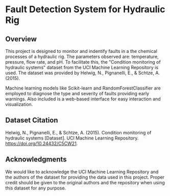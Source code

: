 # Fault Detection System for Hydraulic Rig

## Overview
This project is designed to monitor and indentify faults in a the chemical processes of a hydraulic rig. The parameters observed are: temperature, pressure, flow rate, and pH. To facilitate this, the "Condition monitoring of hydraulic systems" dataset from the UCI Machine Learning Repository is used. The dataset was provided by Helwig, N., Pignanelli, E., & Schtze, A. (2015).

Machine learning models like Scikit-learn and RandomForestClassifier are employed to diagnose the type and severity of faults providing early warnings. Also included is a web-based interface for easy interaction and visualization.

## Dataset Citation
Helwig, N., Pignanelli, E., & Schtze, A. (2015). Condition monitoring of hydraulic systems [Dataset]. UCI Machine Learning Repository. https://doi.org/10.24432/C5CW21.

## Acknowledgments
We would like to acknowledge the UCI Machine Learning Repository and the authors of the dataset for providing the data used in this project. Proper credit should be given to the original authors and the repository when using this dataset for any purpose.
